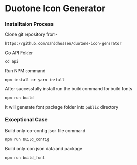 # Duotone Icon Generator

### Installtaion Process ###

Clone git repository from-
```
https://github.com/sahidhossen/duotone-icon-generator
```

Go API Folder 
```
cd api 
```

Run NPM command 

```
npm install or yarn install
```

After successfully install run the build command for build fonts

```
npm run build
```
It will generate font package folder into ```public``` directory

### Exceptional Case 

Build only ico-config json file command

```
npm run build_config
```

Build only icon json data and package 
```
npm run build_font
```